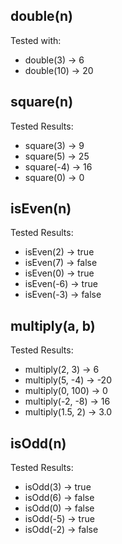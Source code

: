 ## double(n)

Tested with:
- double(3) → 6
- double(10) → 20

## square(n)

Tested Results:
- square(3) → 9 
- square(5) → 25 
- square(-4) → 16
- square(0) → 0

## isEven(n)

Tested Results:
- isEven(2) → true
- isEven(7) → false
- isEven(0) → true
- isEven(-6) → true
- isEven(-3) → false

## multiply(a, b)

Tested Results:
- multiply(2, 3) → 6 
- multiply(5, -4) → -20 
- multiply(0, 100) → 0
- multiply(-2, -8) → 16
- multiply(1.5, 2) → 3.0


## isOdd(n)

Tested Results:
- isOdd(3) → true
- isOdd(6) → false
- isOdd(0) → false
- isOdd(-5) → true
- isOdd(-2) → false
